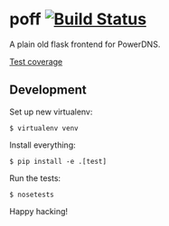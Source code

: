 poff [![Build Status](https://travis-ci.org/thusoy/poff.png)](https://travis-ci.org/thusoy/poff)
====

A plain old flask frontend for PowerDNS.

[Test coverage](https://thusoy.github.io/poff)

Development
-----------

Set up new virtualenv:

    $ virtualenv venv

Install everything:

    $ pip install -e .[test]

Run the tests:

    $ nosetests

Happy hacking!
